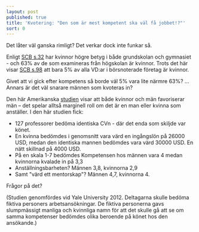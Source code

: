 ```yaml
---
layout: post
published: true
title: 'Kvotering: "Den som är mest kompetent ska väl få jobbet!?"'
sort: 0
---
```




Det låter väl ganska rimligt? Det verkar dock inte funkar så.

Enligt [SCB s.32](http://www.scb.se/Statistik/_Publikationer/LE0201_2015B16_BR_X10BR1601.pdf "På tal om kvinnor och män") har kvinnor högre betyg i både grundskolan och gymnasiet - och 63% av de som examineras från högskolan är kvinnor. Trots det här visar [SCB s.98](http://www.scb.se/Statistik/_Publikationer/LE0201_2015B16_BR_X10BR1601.pdf "På tal om kvinnor och män") att bara 5% av alla VD:ar i börsnoterade företag är kvinnor.

Givet att vi gick efter kompetens så borde väl 5% vara lite närmre 63%? … Annars är det väl snarare männen som kvoteras in?

Den här Amerikanska [studien](http://www.jstor.org/stable/41763373) visar att både kvinnor och män favoriserar män – det spelar alltså marginell roll om det är en man eller kvinna som anställer. I den här studien fick:

- 127 professorer bedöma identiska CVn - där det enda som skiljde var könet. 
- En kvinna bedömdes i genomsnitt vara värd en ingångslön på 26000 USD, medan den identiska  mannen bedömdes vara värd 30000 USD. En nätt skillnad på 4000 USD.
- På en skala 1-7 bedömdes Kompetensen hos männen vara 4 medan kvinnorna kvalade in på 3,3
- Anställningsbarheten? Männen 3,8, kvinnorna 2,9
- Samt "värd ett mentorskap"? Männen 4,7, kvinnorna 4.

Frågor på det?

(Studien genomfördes vid Yale University 2012. Deltagarna skulle bedöma fiktiva personers arbetsansökningar. De fiktiva personerna gavs slumpmässigt manliga och kvinnliga namn för att det skulle gå att se om samma kompetenser bedömdes olika beroende på könet hos den ansökande.)
